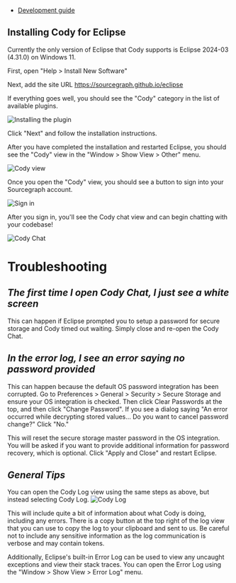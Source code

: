 - [Development guide](docs/development.md)

## Installing Cody for Eclipse

Currently the only version of Eclipse that Cody supports is Eclipse 2024-03 (4.31.0) on Windows 11.

First, open "Help > Install New Software"

Next, add the site URL https://sourcegraph.github.io/eclipse

If everything goes well, you should see the "Cody" category in the list of available plugins.

![Installing the plugin](docs/img/install-site-url.png)

Click "Next" and follow the installation instructions.

After you have completed the installation and restarted Eclipse, you should see the "Cody" view in the "Window > Show View > Other" menu.

![Cody view](docs/img/cody-view.png)

Once you open the "Cody" view, you should see a button to sign into your Sourcegraph account.

![Sign in](docs/img/sign-in.png)

After you sign in, you'll see the Cody chat view and can begin chatting with your codebase!

![Cody Chat](docs/img/cody-chat.png)

# Troubleshooting

## _The first time I open Cody Chat, I just see a white screen_

This can happen if Eclipse prompted you to setup a password for secure storage and Cody timed out waiting. Simply close and re-open the Cody Chat.

## _In the error log, I see an error saying no password provided_
This can happen because the default OS password integration has been corrupted. Go to Preferences > General > Security > Secure Storage and ensure your OS integration is checked. Then click Clear Passwords at the top, and then click "Change Password". If you see a dialog saying "An error occurred while decrypting stored values... Do you want to cancel password change?" Click "No."

This will reset the secure storage master password in the OS integration. You will be asked if you want to provide additional information for password recovery, which is optional.
Click "Apply and Close" and restart Eclipse. 

## _General Tips_

You can open the Cody Log view using the same steps as above, but instead selecting Cody Log.
![Cody Log](docs/img/cody-log.png)

This will include quite a bit of information about what Cody is doing, including any errors. There is a copy button at the top right of the log view that you can use to copy the log to your clipboard and sent to us. Be careful not to include any sensitive information as the log communication is verbose and may contain tokens.

Additionally, Eclipse's built-in Error Log can be used to view any uncaught exceptions and view their stack traces. You can open the Error Log using the "Window > Show View > Error Log" menu.
